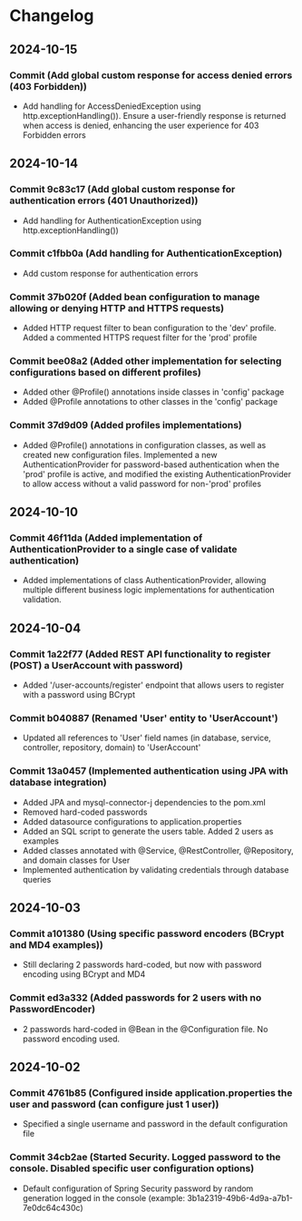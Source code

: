 # Changelog

## 2024-10-15
### Commit  (Add global custom response for access denied errors (403 Forbidden))
- Add handling for AccessDeniedException using http.exceptionHandling()). Ensure a user-friendly response is returned when access is denied, enhancing the user experience for 403 Forbidden errors	

## 2024-10-14
### Commit 9c83c17 (Add global custom response for authentication errors (401 Unauthorized))
- Add handling for AuthenticationException using http.exceptionHandling())
### Commit c1fbb0a (Add handling for AuthenticationException)
- Add custom response for authentication errors
### Commit 37b020f (Added bean configuration to manage allowing or denying HTTP and HTTPS requests)
- Added HTTP request filter to bean configuration to the 'dev' profile. Added a commented HTTPS request filter for the 'prod' profile
### Commit bee08a2 (Added other implementation for selecting configurations based on different profiles)
- Added other @Profile() annotations inside classes in 'config' package
- Added @Profile annotations to other classes in the 'config' package
### Commit 37d9d09 (Added profiles implementations)
- Added @Profile() annotations in configuration classes, as well as created new configuration files. Implemented a new AuthenticationProvider for password-based authentication when the 'prod' profile is active, and modified the existing AuthenticationProvider to allow access without a valid password for non-'prod' profiles

## 2024-10-10 
### Commit 46f11da (Added implementation of AuthenticationProvider to a single case of validate authentication)
- Added implementations of class AuthenticationProvider, allowing multiple different business logic implementations for authentication validation. 

## 2024-10-04
### Commit 1a22f77 (Added REST API functionality to register (POST) a UserAccount with password)
- Added '/user-accounts/register' endpoint that allows users to register with a password using BCrypt
### Commit b040887 (Renamed 'User' entity to 'UserAccount')
- Updated all references to 'User' field names (in database, service, controller, repository, domain)  to 'UserAccount'
### Commit 13a0457 (Implemented authentication using JPA with database integration)
- Added JPA and mysql-connector-j dependencies to the pom.xml
- Removed hard-coded passwords
- Added datasource configurations to application.properties
- Added an SQL script to generate the users table. Added 2 users as examples
- Added classes annotated with @Service, @RestController, @Repository, and domain classes for User
- Implemented authentication by validating credentials through database queries

## 2024-10-03
### Commit a101380 (Using specific password encoders (BCrypt and MD4 examples))
- Still declaring 2 passwords hard-coded, but now with password encoding using BCrypt and MD4
### Commit ed3a332 (Added passwords for 2 users with no PasswordEncoder)
- 2 passwords hard-coded in @Bean in the @Configuration file. No password encoding  used.

## 2024-10-02
### Commit 4761b85 (Configured inside application.properties the user and password (can configure just 1 user))
- Specified a single username and password in the default configuration file
### Commit 34cb2ae (Started Security. Logged password to the console. Disabled specific user configuration options)
- Default configuration of Spring Security password by random generation logged in the console (example: 3b1a2319-49b6-4d9a-a7b1-7e0dc64c430c)
